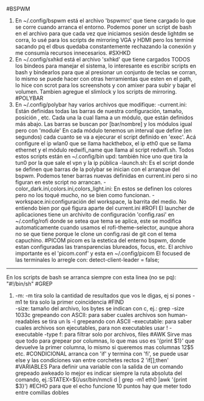 #BSPWM
1. En ~/.config/bspwm está el archivo 'bspwmrc' que tiene cargado lo que se corre
cuando arranca el entorno. Podemos poner un script de bash en el archivo para que 
cada vez que iniciamos sesión desde lightdm se corra, lo usé para los scripts de 
mirroring VGA y HDMI pero los terminé sacando pq el dbus quedaba constantemente
rechazando la conexión y me consumía recursos innecesarios.
#SXHKD
1. En ~/.config/sxhkd está el archivo 'sxhkd' que tiene cargados TODOS los bindeos
para manejar el sistema, lo interesante es escribir scripts en bash y bindearlos
para que al presionar un conjunto de teclas se corran, lo mismo se puede hacer con
otras herramientas que esten en el path, lo hice con scrot para los screenshots y
con amixer para subir y bajar el volumen. Tambien agregue el slimlock y los scripts
de mirroring.
#POLYBAR
1. En ~/.config/polybar hay varios archivos que modifique:
-current.ini: 
	Están definidas todas las barras de nuestra configuración, tamaño, posición
	, etc. Cada una la cual llama a un módulo, que están definidos más abajo.
	Las barras se buscan por [bar/nombre] y los módulos igual pero con 'module'
	En cada módulo tenemos un interval que define (en segundos) cada cuanto se
	va a ejecurar el script definido en 'exec'. Acá configure el ip wlan0 que
	se llama hackthebox, el ip eth0 que se llama ethernet y el módulo redwifi_name
	que llama al script redwifi.sh. Todos estos scripts están en ~/.config/bin
	upd: también hice uno que tira la tun0 por la que sale el vpn y la ip pública
-launch.sh:
	Es el script donde se definen que barras de la polybar se inician con el 
	arranque del bspwm. Podemos tener barras nuevas definidas en current.ini
	pero si no figuran en este script no arrancan.
-color_dark.ini,colors.ini,colors_light.ini: En estos se definen los colores pero
					     no los toqué mucho, no se bien como
				             funcionan.
-workspace.ini:configuración del workspace, la barrita del medio. No entiendo bien
	       por qué figura aparte del current.ini
#ROFI
El launcher de aplicaciones tiene un archivito de configuración 'config.rasi' en
~/.config/rofi donde se setea que tema se aplica, este se modifica automaticamente
cuando usamos el rofi-theme-selector, aunque ahora no se que tiene porque le clone
un config.rasi de git con el tema capuchino.
#PICOM
picom es la estetica del enterno bspwm, donde estan configuradas las transparencias
blureados, focus, etc.
El archivo importante es el 'picom.conf' y esta en ~/.config/picom
El focused de las terminales lo arregle con: detect-client-leader = false;


------------


En los scripts de bash se arranca siempre con esta linea (no se pq):
"#!/bin/sh"
#GREP
1. -m: -m tira solo la cantidad de resultados que vos le digas, ej si pones -m1
       te tira solo la primer coincidencia
#FIND   
	-size: tamaño del archivo, los bytes se indican con c, ej.: grep -size 1033c
   	grepeando con ASCII: para saber cuales archivos son human-readables se tira un ls -l grepeando con ASCII
   	-executable: para saber cuales archivos son ejecutables, para non executables usar ! -executable
	-type f: para filtrar solo por archivos, files
#AWK
Sirve mas que todo para grepear por columnas, lo que mas uso es '{print $1}' 
que devuelve la primer columna, lo mismo si queremos mas columnas $1$2$5 etc.
#CONDICIONAL 
arranca con 'if' y termina con 'fi', se puede usar else y las condiciones van entre
corchetes rectos 2 'if[];then'
#VARIABLES
Para definir una variable con la salida de un comando grepeado awkeado lo mejor es
indicar siempre la ruta absoluta del comando, ej.:STATEX=$(/usr/bin/nmcli d | grep -m1 eth0 |awk '{print $3}')
#ECHO
para que el echo funcione 10 puntos hay que meter todo entre comillas dobles

